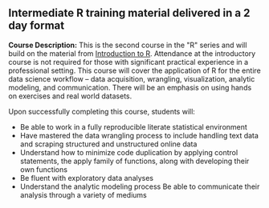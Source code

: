 ## Intermediate R training material delivered in a 2 day format

**Course Description:** This is the second course in the "R" series and will build on the material from [Introduction to R](https://github.com/bradleyboehmke/R-Training-Intro-).  Attendance at the introductory course is not required for those with significant practical experience in a professional setting.  This course will cover the application of R for the entire data science workflow – data acquisition, wrangling, visualization, analytic modeling, and communication.  There will be an emphasis on using hands on exercises and real world datasets.

Upon successfully completing this course, students will:

*	Be able to work in a fully reproducible literate statistical environment
* Have mastered the data wrangling process to include handling text data and scraping structured and unstructured online data
* Understand how to minimize code duplication by applying control statements, the apply family of functions, along with developing their own functions
* Be fluent with exploratory data analyses
* Understand the analytic modeling process 
Be able to communicate their analysis through a variety of mediums
